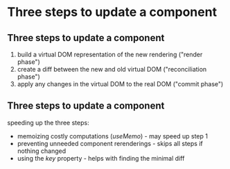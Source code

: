 # Three steps to update a component

## Three steps to update a component

1. build a virtual DOM representation of the new rendering ("render phase")
2. create a diff between the new and old virtual DOM ("reconciliation phase")
3. apply any changes in the virtual DOM to the real DOM ("commit phase")

## Three steps to update a component

speeding up the three steps:

- memoizing costly computations (_useMemo_) - may speed up step 1
- preventing unneeded component rerenderings - skips all steps if nothing changed
- using the _key_ property - helps with finding the minimal diff
